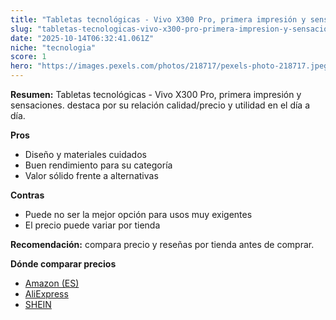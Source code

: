 ```yaml
---
title: "Tabletas tecnológicas - Vivo X300 Pro, primera impresión y sensaciones."
slug: "tabletas-tecnologicas-vivo-x300-pro-primera-impresion-y-sensaciones"
date: "2025-10-14T06:32:41.061Z"
niche: "tecnologia"
score: 1
hero: "https://images.pexels.com/photos/218717/pexels-photo-218717.jpeg?auto=compress&cs=tinysrgb&fit=crop&h=627&w=1200&auto=compress&cs=tinysrgb&w=1200&h=675&fit=crop"
---
```


**Resumen:** Tabletas tecnológicas - Vivo X300 Pro, primera impresión y sensaciones. destaca por su relación calidad/precio y utilidad en el día a día.

**Pros**
- Diseño y materiales cuidados
- Buen rendimiento para su categoría
- Valor sólido frente a alternativas

**Contras**
- Puede no ser la mejor opción para usos muy exigentes
- El precio puede variar por tienda

**Recomendación:** compara precio y reseñas por tienda antes de comprar.

**Dónde comparar precios**
- [Amazon (ES)](https://www.amazon.es/s?k=Tabletas%20tecnol%C3%B3gicas%20-%20Vivo%20X300%20Pro%2C%20primera%20impresi%C3%B3n%20y%20sensaciones.&tag=teknovashop25-21)
- [AliExpress](https://www.aliexpress.com/wholesale?SearchText=Tabletas%20tecnol%C3%B3gicas%20-%20Vivo%20X300%20Pro%2C%20primera%20impresi%C3%B3n%20y%20sensaciones.)
- [SHEIN](https://www.shein.com/pdsearch/Tabletas%20tecnol%C3%B3gicas%20-%20Vivo%20X300%20Pro%2C%20primera%20impresi%C3%B3n%20y%20sensaciones.)